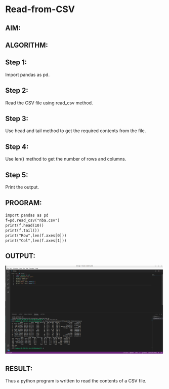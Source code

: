 # Read-from-CSV

## AIM:

## ALGORITHM:
## Step 1:
Import pandas as pd.

## Step 2:
Read the CSV file using read_csv method.

## Step 3:
Use head and tail method to get the required contents from the file.

## Step 4:
Use len() method to get the number of rows and columns.

## Step 5:
Print the output.


## PROGRAM:
```
import pandas as pd
f=pd.read_csv("nba.csv")
print(f.head(10))
print(f.tail())
print("Row",len(f.axes[0]))
print("Col",len(f.axes[1]))
```

## OUTPUT:
![output](/Screenshot%20from%202023-01-26%2022-45-15.png)

## RESULT:
Thus a python program is written to read the contents of a CSV file.

